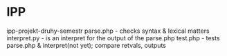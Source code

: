 # IPP
ipp-projekt-druhy-semestr
parse.php - checks syntax & lexical matters
interpret.py - is an interpret for the output of the parse.php
test.php - tests parse.php & interpret(not yet); compare retvals, outputs
